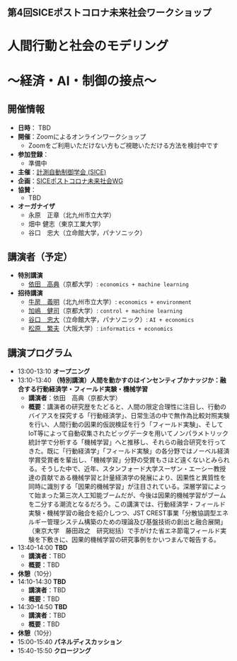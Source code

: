 ## 第4回SICEポストコロナ未来社会ワークショップ
# 人間行動と社会のモデリング
# 〜経済・AI・制御の接点〜

## 開催情報
- **日時**： TBD
- **開催**：Zoomによるオンラインワークショップ
  - Zoomをご利用いただけない方もご視聴いただける方法を検討中です
- **参加登録**：
  - 準備中
- **主催**：[計測自動制御学会 (SICE)](https://www.sice.jp)
- **企画**：[SICEポストコロナ未来社会WG](https://postcorona-sice.github.io/index_jp.html)
- **協賛**：
  - TBD
- **オーガナイザ**
  - 永原　正章（北九州市立大学）
  - 畑中 健志（東京工業大学）
  - 谷口　忠大（立命館大学，パナソニック）
  
## 講演者（予定）
- **特別講演**
  - [依田　高典](http://www.econ.kyoto-u.ac.jp/~ida/)（京都大学）: `economics + machine learning`
- **招待講演**
  - [牛房　義明](https://smart-life.ai/member/ushifusa)（北九州市立大学）: `economics + environment`
  - [加嶋　健司](http://www.bode.amp.i.kyoto-u.ac.jp/~kashima/index-j.html)（京都大学）: `control + machine learning`
  - [谷口　忠大](http://www.tanichu.com)（立命館大学，パナソニック）: `AI + economics`
  - [松原　繁夫](http://www.design.kyoto-u.ac.jp/faculty/s-matsubara.html)（大阪大学）: `informatics + economics`

## 講演プログラム
- 13:00-13:10 **オープニング**
- 13:10-13:40 **（特別講演）人間を動かすのはインセンティブかナッジか：融合する行動経済学・フィールド実験・機械学習**
  - **講演者**：依田　高典（京都大学）
  - **概要**：講演者の研究歴をたどると、人間の限定合理性に注目し、行動のバイアスを探究する「行動経済学」、日常生活の中で無作為比較対照実験を行い、人間行動の因果的仮説検証を行う「フィールド実験」、そしてIoT等によって自動収集されたビッグデータを用いてノンパラメトリック統計学で分析する「機械学習」へと推移し、それらの融合研究を行ってきた。既に「行動経済学」「フィールド実験」の各分野ではノーベル経済学賞受賞者を輩出し、「機械学習」分野の受賞もさほど遠くないとみられる。そうした中で、近年、スタンフォード大学スーザン・エーシー教授達の貢献である機械学習と計量経済学の発展により、因果性と異質性を同時に識別する「因果的機械学習」が注目されている。深層学習によって始まった第三次人工知能ブームだが、今後は因果的機械学習がブームを二分する潮流となるだろう。この講演では、行動経済学・フィールド実験・機械学習の融合を紹介しつつ、JST CREST事業「分散協調型エネルギー管理システム構築のための理論及び基盤技術の創出と融合展開」（東京大学　藤田政之　研究総括）で手がけた省エネ節電フィールド実験を下敷きに、因果的機械学習の研究事例をかいつまんで報告する。
- 13:40-14:00 **TBD**
  - **講演者**：TBD
  - **概要**：TBD
- **休憩**（10分）
- 14:10-14:30 **TBD**
  - **講演者**：TBD
  - **概要**：TBD
- 14:30-14:50 **TBD**
  - **講演者**：TBD
  - **概要**：TBD 　
- **休憩**（10分）
- 15:00-15:40 **パネルディスカッション**
- 15:40-15:50 **クロージング**
